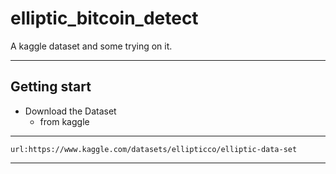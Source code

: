 # elliptic_bitcoin_detect
A kaggle dataset and some trying on it.

-------
## Getting start

- Download the Dataset
  - from kaggle
---
    url:https://www.kaggle.com/datasets/ellipticco/elliptic-data-set
---
